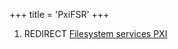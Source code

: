 +++
title = 'PxiFSR'
+++

1.  REDIRECT [Filesystem services
    PXI](Filesystem_services_PXI "wikilink")
